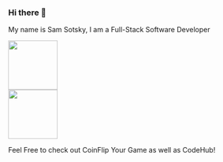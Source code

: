 ### Hi there 👋


My name is Sam Sotsky, I am a Full-Stack Software Developer


<div id="header" display="flex" justify-content="space-between">
  <img src="https://media.giphy.com/media/UoLt6Tm8wlSnWGfSFs/giphy.gif" width="100"/>
</div>
<div id="header" display="flex" justify-content="space-between">
  <img src="https://media.giphy.com/media/SUcApSWjPwQMARvcM8/giphy.gif" width="100"/>
</div>


Feel Free to check out CoinFlip Your Game as well as CodeHub!
